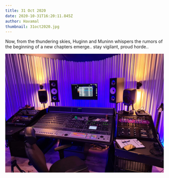 ```yaml
---
title: 31 Oct 2020
date: 2020-10-31T16:20:11.845Z
author: Havamal
thumbnail: 31oct2020.jpg
---
```


Now, from the thundering skies, Huginn and Muninn whispers the rumors of the beginning of a new chapters emerge.. stay vigilant, proud horde..

![31oct2020.jpg](./31oct2020.jpg)
